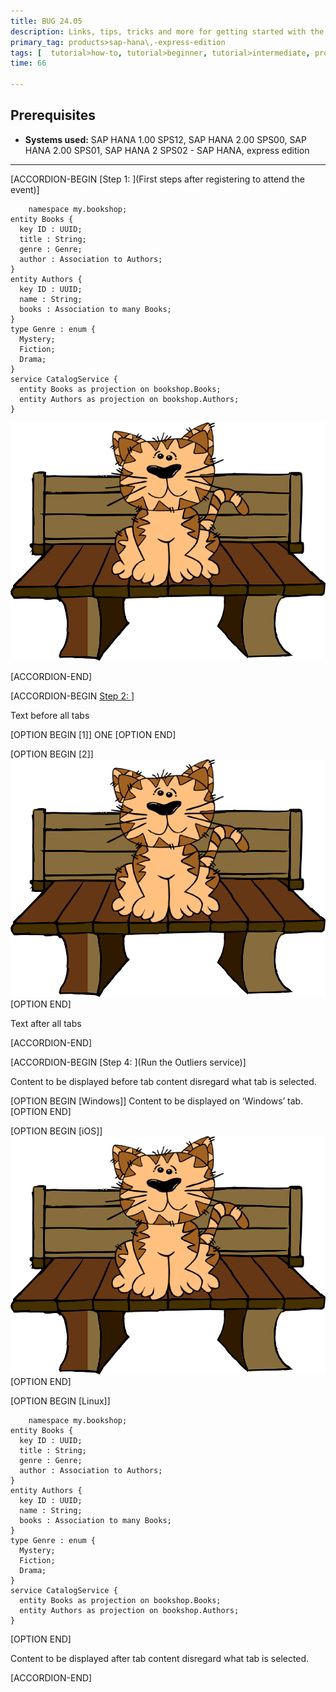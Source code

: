 ```yaml
---
title: BUG 24.05
description: Links, tips, tricks and more for getting started with the SAP HANA, express edition
primary_tag: products>sap-hana\,-express-edition
tags: [  tutorial>how-to, tutorial>beginner, tutorial>intermediate, products>sap-hana, products>sap-hana\,-express-edition  ]
time: 66

---
```

## Prerequisites  
 - **Systems used:** SAP HANA 1.00 SPS12, SAP HANA 2.00 SPS00, SAP HANA 2.00 SPS01, SAP HANA 2 SPS02 - SAP HANA, express edition


---

[ACCORDION-BEGIN [Step 1: ](First steps after registering to attend the event)]

```cds
    namespace my.bookshop;
entity Books {
  key ID : UUID;
  title : String;
  genre : Genre;
  author : Association to Authors;
}
entity Authors {
  key ID : UUID;
  name : String;
  books : Association to many Books;
}
type Genre : enum {
  Mystery;
  Fiction;
  Drama;
}
service CatalogService {
  entity Books as projection on bookshop.Books;
  entity Authors as projection on bookshop.Authors;
}
 ```
 
![Relative with space](tutorials/bug/cat.png)

[ACCORDION-END]


[ACCORDION-BEGIN [Step 2: ](TEST)] 

Text before all tabs

[OPTION BEGIN [1]]
ONE
[OPTION END]
  
[OPTION BEGIN [2]]
![Relative with space](tutorials/bug/cat.png)
[OPTION END]

Text after all tabs
 
[ACCORDION-END]  


[ACCORDION-BEGIN [Step 4: ](Run the Outliers service)]

Content to be displayed before tab content disregard what tab is selected.

[OPTION BEGIN [Windows]]
Content to be displayed on ‘Windows’ tab.
[OPTION END]

[OPTION BEGIN [iOS]]
![Repositories](cat.png)
[OPTION END]

[OPTION BEGIN [Linux]]

```cds
    namespace my.bookshop;
entity Books {
  key ID : UUID;
  title : String;
  genre : Genre;
  author : Association to Authors;
}
entity Authors {
  key ID : UUID;
  name : String;
  books : Association to many Books;
}
type Genre : enum {
  Mystery;
  Fiction;
  Drama;
}
service CatalogService {
  entity Books as projection on bookshop.Books;
  entity Authors as projection on bookshop.Authors;
}
 ```

[OPTION END]

Content to be displayed after tab content disregard what tab is selected.

[ACCORDION-END]

